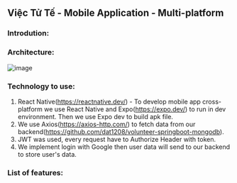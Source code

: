 ## Việc Tử Tế - Mobile Application - Multi-platform
### Introdution:
### Architecture:
![image](https://user-images.githubusercontent.com/76431966/216549731-c15470eb-dba2-4824-8cf6-6bac968d7b01.png)
### Technology to use:
1. React Native(https://reactnative.dev/) - To develop mobile app cross-platform we use React Native and 
Expo(https://expo.dev/) to run in dev environment. Then we use Expo dev to build apk file.
2. We use Axios(https://axios-http.com/) to fetch data from our 
backend(https://github.com/dat1208/volunteer-springboot-mongodb).
3. JWT was used, every request have to Authorize Header with token.
4. We implement login with Google then user data will send to 
our backend to store user's data.
### List of features:
